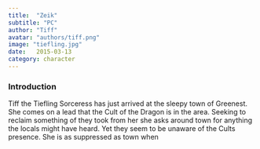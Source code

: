 ```yaml
---
title:  "Zeik"
subtitle: "PC"
author: "Tiff"
avatar: "authors/tiff.png"
image: "tiefling.jpg"
date:   2015-03-13
category: character
---
```


### Introduction 

Tiff the Tiefling Sorceress has just arrived at the sleepy town of Greenest. She comes on a lead that the Cult of the Dragon is in the area. Seeking to reclaim something of they took from her she asks around town for anything the locals might have heard. Yet they seem to be unaware of the Cults presence. She is as suppressed as town when

